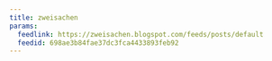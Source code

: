 ```yaml
---
title: zweisachen
params:
  feedlink: https://zweisachen.blogspot.com/feeds/posts/default
  feedid: 698ae3b84fae37dc3fca4433893feb92
---
```

